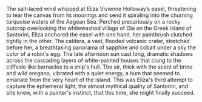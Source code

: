 The salt-laced wind whipped at Eliza Vivienne Holloway’s easel, threatening to tear the canvas from its moorings and send it spiraling into the churning turquoise waters of the Aegean Sea.  Perched precariously on a rocky outcrop overlooking the whitewashed village of Oia on the Greek island of Santorini, Eliza anchored the easel with one hand, her paintbrush clutched tightly in the other. The caldera, a vast, flooded volcanic crater, stretched before her, a breathtaking panorama of sapphire and cobalt under a sky the color of a robin's egg. The late afternoon sun cast long, dramatic shadows across the cascading layers of white-painted houses that clung to the cliffside like barnacles to a ship's hull.  The air, thick with the scent of brine and wild oregano, vibrated with a quiet energy, a hum that seemed to emanate from the very heart of the island. This was Eliza's third attempt to capture the ephemeral light, the almost mythical quality of Santorini, and she knew, with a painter's instinct, that this time, she might finally succeed.
